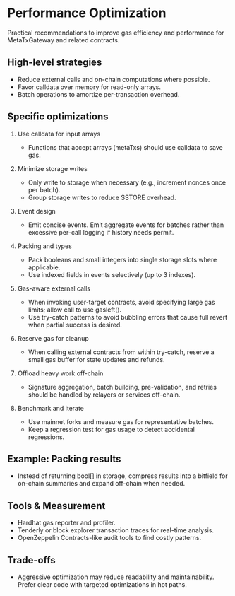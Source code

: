 # Performance Optimization

Practical recommendations to improve gas efficiency and performance for MetaTxGateway and related contracts.

## High-level strategies

- Reduce external calls and on-chain computations where possible.
- Favor calldata over memory for read-only arrays.
- Batch operations to amortize per-transaction overhead.

## Specific optimizations

1. Use calldata for input arrays  
   - Functions that accept arrays (metaTxs) should use calldata to save gas.

2. Minimize storage writes  
   - Only write to storage when necessary (e.g., increment nonces once per batch).
   - Group storage writes to reduce SSTORE overhead.

3. Event design  
   - Emit concise events. Emit aggregate events for batches rather than excessive per-call logging if history needs permit.

4. Packing and types  
   - Pack booleans and small integers into single storage slots where applicable.
   - Use indexed fields in events selectively (up to 3 indexes).

5. Gas-aware external calls  
   - When invoking user-target contracts, avoid specifying large gas limits; allow call to use gasleft().
   - Use try-catch patterns to avoid bubbling errors that cause full revert when partial success is desired.

6. Reserve gas for cleanup  
   - When calling external contracts from within try-catch, reserve a small gas buffer for state updates and refunds.

7. Offload heavy work off-chain  
   - Signature aggregation, batch building, pre-validation, and retries should be handled by relayers or services off-chain.

8. Benchmark and iterate  
   - Use mainnet forks and measure gas for representative batches.
   - Keep a regression test for gas usage to detect accidental regressions.

## Example: Packing results

- Instead of returning bool[] in storage, compress results into a bitfield for on-chain summaries and expand off-chain when needed.

## Tools & Measurement

- Hardhat gas reporter and profiler.
- Tenderly or block explorer transaction traces for real-time analysis.
- OpenZeppelin Contracts-like audit tools to find costly patterns.

## Trade-offs

- Aggressive optimization may reduce readability and maintainability. Prefer clear code with targeted optimizations in hot paths.

